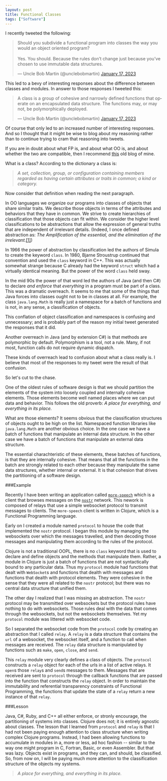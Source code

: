 ```yaml
---
layout: post
title: Functional Classes
tags: ["Software"]
---
```

I recently tweeted the following:

<blockquote class="twitter-tweet" data-partner="tweetdeck"><p lang="en" dir="ltr">Should you subdivide a functional program into classes the way you would an object oriented program?<br><br>Yes. You should. Because the rules don’t change just because you’ve chosen to use immutable data structures.</p>&mdash; Uncle Bob Martin (@unclebobmartin) <a href="https://twitter.com/unclebobmartin/status/1615436628385824769?ref_src=twsrc%5Etfw">January 17, 2023</a></blockquote>
<script async src="https://platform.twitter.com/widgets.js" charset="utf-8"></script>

This led to a bevy of interesting responses about the difference between classes and modules.  In answer to those responses I tweeted this:

<blockquote class="twitter-tweet" data-partner="tweetdeck"><p lang="en" dir="ltr">A class is a group of cohesive and narrowly defined functions that operate on an encapsulated data structure. The functions may, or may not, be polymorphically deployed.</p>&mdash; Uncle Bob Martin (@unclebobmartin) <a href="https://twitter.com/unclebobmartin/status/1615438162746134528?ref_src=twsrc%5Etfw">January 17, 2023</a></blockquote>
<script async src="https://platform.twitter.com/widgets.js" charset="utf-8"></script>

Of course that only led to an increased number of interesting responses.  And so I thought that it might be wise to blog about my reasoning rather than to continue trying to cram that reasoning into tweets.

If you are in doubt about what FP is, and about what OO is, and about whether the two are compatible, then I recommend [this](http://blog.cleancoder.com/uncle-bob/2018/04/13/FPvsOO.html) old blog of mine.

What is a class? According to the dictionary a class is:

>_A set, collection, group, or configuration containing members regarded as having certain attributes or traits in common; a kind or category._

Now consider that definition when reading the next paragraph.

In OO languages we organize our programs into classes of objects that share similar traits.  We describe those objects in terms of the attributes and behaviors that they have in common.  We strive to create hierarchies of classification that those objects can fit within.  We consider the higher level classifications to be abstractions that allow the expression of general truths that are independent of irrelevant details.  (Indeed, I once defined abstraction as: _The Amplification of the essential, and the elimination of the irrelevant._[[1]](https://www.amazon.com/Designing-Object-Oriented-Applications-Method/dp/0132038374))

In 1966 the power of abstraction by classification led the authors of Simula to create the keyword `class`.  In 1980, Bjarne Stroustrup continued that convention and used the `class` keyword in C++.  This was actually somewhat strange because C already had the keyword `struct` which had a virtually identical meaning.  But the power of the word `class` held sway.

In the mid 90s the power of that word led the authors of Java (and then C#) to declare _and enforce_ that _everything_ in a program must be part of a class.  This was a dramatic overreach.  It seems to me that some of the things that Java forces into classes ought not to be in classes at all.  For example, the class `java.lang.Math` is really just a namespace for a batch of functions and is not, in any sense, a classification of objects.

This conflation of object classification and namespaces is confusing and unnecessary; and is probably part of the reason my initial tweet generated the responses that it did.

Another overreach in Java (and by extension C#) is that methods are polymorphic by default.  Polymorphism is a tool, not a rule.  Many, if not most, function calls do not require dynamic dispatch.  

These kinds of overreach lead to confusion about what a class really is.  I believe that most of the responses to my tweet were the result of that confusion.

So let's cut to the chase.  

One of the oldest rules of software design is that we should partition the elements of the system into loosely coupled and internally cohesive elements.  Those elements become well named places where we can put data and behavior.  This follows the old proverb: _A place for everything, and everything in its place._  

What are those elements?  It seems obvious that the classification structures of objects ought to be high on the list.  Namespaced function libraries like `java.lang.Math` are another obvious choice.  In the one case we have a batch of functions that manipulate an internal data structure.  In the other case we have a batch of functions that manipulate an external data structure.  

The essential charachteristic of these elements, these batches of functions, is that they are internally cohesive.  That means that all the functions in the batch are strongly related to each other because they manipulate the same data structures, whether internal or external.  It is that cohesion that drives the partitioning of a software design.

###Example

Recently I have been writing an application called [`more-speech`](http://github.com/unclebob/more-speech) which is a client that browses messages on the [`nostr`](https://nostr.com) network.  This nework is composed of relays that use a simple websocket protocol to transmit messages to clients.  The `more-speech` client is written in Clojure, which is a Functional Programming language.  

Early on I created a module named `protocol` to house the code that implemented the `nostr` protocol.  I began this module by managing the websockets over which the messages travelled, and then decoding those messages and manipulating them according to the rules of the protocol.  

Clojure is not a traditional OOPL, there is no `class` keyword that is used to declare and define objects and the methods that manipulate them.  Rather, a module in Clojure is just a batch of functions that are not syntactically bound to any particular data.  Thus my `protocol` module had functions that dealt with `WebSocket`s and functions that dealth with messages and functions that dealth with protocol elements.  They were cohesive in the sense that they were all related to the `nostr` protocol; but there was no central data structure that unified them.

The other day I realized that I was missing an abstraction.  The `nostr` protocol may be transmitted over websockets but the protocol rules have nothing to do with websockets.  Those rules deal with the data that comes through the websockets, but not the websockets themselves.  Yet my `protocol` module was littered with websocket code.

So I separated the websocket code from the `protocol` code by creating an abstraction that I called `relay`.  A `relay` is a data structure that contains the `url` of a websocket, the websocket itself, and a function to call when messages are received.  The `relay` data structure is manipulated by functions such as `make`, `open`, `close`, and `send`.   

This `relay` module very clearly defines a class of objects.  The `protocol` constructs a `relay` object for each of the urls in a list of active relays.  It `open`s those `relay`s and `send`s messages to them.  Messages that are received are sent to `protocol` through the callback functions that are passed into the function that constructs the `relay` object.  In order to maintain the immutability and referential transparency constraints of Functional Programming, the functions that update the state of a `relay` return a new instance of that `relay`.

###Lesson

Java, C#, Ruby, and C++ all either enforce, or stronly encourage, the partitioning of systems into classes. Clojure does not; it is entirely agnostic about classes. The lesson that I learned from `protocol` and `relay` is that I had not been paying enough attention to class structure when writing complex Clojure programs.  Instead, I had been allowing functions to accumulate in modules in a, more or less, ad hoc fashion -- similar to the way one might program in C, Fortran, Basic, or even Assembler.  But that was lazy.  Objects exist in programs, and they can, and should, be classified.  So, from now on, I will be paying much more attention to the classification structure of the objects my systems.  

>_A place for everything, and everything in its place._





